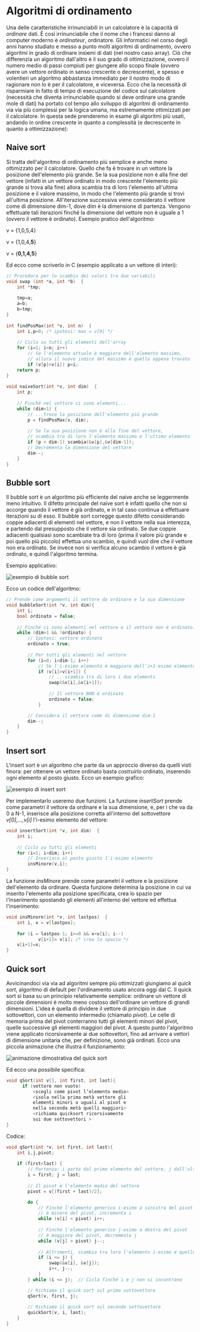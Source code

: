 # Algoritmi di ordinamento

Una delle caratteristiche irrinunciabili in un calcolatore è la capacità di
_ordinare_ dati. È così irrinunciabile che il nome che i francesi danno al
computer moderno è _ordinateur_, ordinatore. Gli informatici nel corso degli anni
hanno studiato e messo a punto molti algoritmi di ordinamento, ovvero algoritmi
in grado di ordinare insiemi di dati (nel nostro caso array). Ciò che
differenzia un algoritmo dall'altro è il suo grado di ottimizzazione, ovvero il
numero medio di passi compiuti per giungere allo scopo finale (ovvero avere un
vettore ordinato in senso crescente o decrescente), e spesso e volentieri un
algoritmo abbastanza immediato per il nostro modo di ragionare non lo è per il
calcolatore, e viceversa. Ecco che la necessità di risparmiare in fatto di tempo
di esecuzione del codice sul calcolatore (necessità che diventa irrinunciabile
quando si deve ordinare una grande mole di dati) ha portato col tempo allo
sviluppo di algoritmi di ordinamento via via più complessi per la logica umana,
ma estremamente ottimizzati per il calcolatore. In questa sede prenderemo in
esame gli algoritmi più usati, andando in ordine crescente in quanto a
complessità (e decrescente in quanto a ottimizzazione): 

## Naive sort

Si tratta dell'algoritmo di ordinamento più semplice e anche meno ottimizzato
per il calcolatore. Quello che fa è trovare in un vettore la posizione
dell'elemento più grande. Se la sua posizione non è alla fine del vettore
(infatti in un vettore ordinato in modo crescente l'elemento più grande si trova
alla fine) allora scambia tra di loro l'elemento all'ultima posizione e il
valore massimo, in modo che l'elemento più grande si trovi all'ultima posizione.
All'iterazione successiva viene considerato il vettore come di dimensione dim-1,
dove dim è la dimensione di partenza. Vengono effettuate tali iterazioni finché
la dimensione del vettore non è uguale a 1 (ovvero il vettore è ordinato).
Esempio pratico dell'algoritmo:

v = {1,0,5,4}

v = {1,0,4,**5**}

v = {**0,1,4,5**}

Ed ecco come scriverlo in C (esempio applicato a un vettore di interi):

```c
// Procedura per lo scambio dei valori tra due variabili
void swap (int *a, int *b)  {
    int *tmp;
     
    tmp=a;
    a=b;
    b=tmp;
}
 
int findPosMax(int *v, int n)  {
    int i,p=0; /* ipotesi: max = v[0] */
     
    // Ciclo su tutti gli elementi dell'array
    for (i=1; i<n; i++)
        // Se l'elemento attuale è maggiore dell'elemento massimo,
        // allora il nuovo indice del massimo è quello appena trovato
        if (v[p]<v[i]) p=i;
    return p;
}
 
void naiveSort(int *v, int dim)  {
    int p;
     
    // Finché nel vettore ci sono elementi...
    while (dim>1) {
        // ...trova la posizione dell'elemento più grande
        p = findPosMax(v, dim);
             
        // Se la sua posizione non è alla fine del vettore,
        // scambia tra di loro l'elemento massimo e l'ultimo elemento
        if (p < dim-1) scambia(&v[p],&v[dim-1]);
        // Decrementa la dimensione del vettore
        dim--;
    }
}
```

## Bubble sort

Il bubble sort è un algoritmo più efficiente del naive anche se leggermente meno
intuitivo. Il difetto principale del naive sort è infatti quello che non si
accorge quando il vettore è già ordinato, e in tal caso continua a effettuare
iterazioni su di esso. Il bubble sort corregge questo difetto considerando
coppie adiacenti di elementi nel vettore, e non il vettore nella sua interezza,
e partendo dal presupposto che il vettore sia ordinato. Se due coppie adiacenti
qualsiasi sono scambiate tra di loro (prima il valore più grande e poi quello
più piccolo) effettua uno scambio, e quindi vuol dire che il vettore non era
ordinato. Se invece non si verifica alcuno scambio il vettore è già ordinato, e
quindi l'algoritmo termina.

Esempio applicativo:

![esempio di bubble sort](../immagini/bubble.png)

Ecco un codice dell'algoritmo:

```c
// Prende come argomenti il vettore da ordinare e la sua dimensione
void bubbleSort(int *v, int dim){
    int i;
    bool ordinato = false;
         
    // Finché ci sono elementi nel vettore e il vettore non è ordinato...
    while (dim>1 && !ordinato) {
        // Ipotesi: vettore ordinato
        ordinato = true;
                         
        // Per tutti gli elementi nel vettore
        for (i=0; i<dim-1; i++)
            // Se l'i-esimo elemento è maggiore dell'i+1-esimo elemento...
            if (v[i]>v[i+1]) {
                // ...scambia tra di loro i due elementi
                swap(&v[i],&v[i+1]);
                 
                // Il vettore NON è ordinato
                ordinato = false;
            }

        // Considera il vettore come di dimensione dim-1
        dim--;
    }
}
```

## Insert sort

L'insert sort è un algoritmo che parte da un approccio diverso da quelli visti
finora: per ottenere un vettore ordinato basta _costruirlo_ ordinato, inserendo
ogni elemento al posto giusto. Ecco un esempio grafico:

![esempio di insert sort](../immagini/sort.png)

Per implementarlo useremo due funzioni. La funzione _insertSort_ prende come
parametri il vettore da ordinare e la sua dimensione, e, per i che va da 0 a
N-1, inserisce alla posizione corretta all'interno del sottovettore
_v[0],...,v[i]_ l'i-esimo elemento del vettore:

```c
void insertSort(int *v, int dim)  {
    int i;
     
    // Ciclo su tutti gli elementi
    for (i=1; i<dim; i++)
        // Inserisco al posto giusto l'i-esimo elemento
        insMinore(v,i);
}
```

La funzione _insMinore_ prende come parametri il vettore e la posizione
dell'elemento da ordinare. Questa funzione determina la posizione in cui va
inserito l'elemento alla posizione specificata, crea lo spazio per l'inserimento
spostando gli elementi all'interno del vettore ed effettua l'inserimento:

```c
void insMinore(int *v, int lastpos)  {
    int i, x = v[lastpos];
     
    for (i = lastpos-1; i>=0 && x<v[i]; i--)
            v[i+1]= v[i]; /* crea lo spazio */
    v[i+1]=x;
}
```

## Quick sort

Avvicinandoci via via ad algoritmi sempre più ottimizzati giungiamo al _quick
sort_, algoritmo di default per l'ordinamento usato ancora oggi dal C. Il quick
sort si basa su un principio relativamente semplice: ordinare un vettore di
piccole dimensioni è molto meno costoso dell'ordinare un vettore di grandi
dimensioni. L'idea è quella di dividere il vettore di principio in due
sottovettori, con un elemento intermedio (chiamato _pivot_). Le celle di memoria
prima del pivot conterranno tutti gli elementi minori del pivot, quelle
successive gli elementi maggiori del pivot. A questo punto l'algoritmo viene
applicato ricorsivamente ai due sottovettori, fino ad arrivare a vettori di
dimensione unitaria che, per definizione, sono già ordinati. Ecco una piccola
animazione che illustra il funzionamento:

![animazione dimostrativa del quick sort](../immagini/quick_sort.gif)

Ed ecco una possibile specifica:

```c
void qSort(int v[], int first, int last){
      if (vettore non vuoto)
          <scegli come pivot l’elemento medio>
          <isola nella prima metà vettore gli
          elementi minori o uguali al pivot e
          nella seconda metà quelli maggiori>
          <richiama quicksort ricorsivamente
          sui due sottovettori >
}
```

Codice:

```c
void qSort(int *v, int first, int last){
    int i,j,pivot;
     
    if (first<last) {
        // Partenza: i parte dal primo elemento del vettore, j dall'ultimo
        i = first; j = last;
             
        // Il pivot è l'elemento medio del vettore
        pivot = v[(first + last)/2];

        do {
            // Finché l'elemento generico i-esimo a sinistra del pivot
            // è minore del pivot, incrementa i
            while (v[i] < pivot) i++;
                               
            // Finché l'elemento generico j-esimo a destra del pivot
            // è maggiore del pivot, decrementa j
            while (v[j] > pivot) j--;
                                                 
            // Altrimenti, scambia tra loro l'elemento i-esimo e quello j-esimo
            if (i <= j) {
                swap(&v[i], &v[j]);
                i++, j--;
            }
        } while (i <= j);  // Cicla finché i e j non si incontrano

        // Richiama il quick sort sul primo sottovettore
        qSort(v, first, j);
                 
        // Richiama il quick sort sul secondo sottovettore
        quickSort(v, i, last);
    }
}
```
